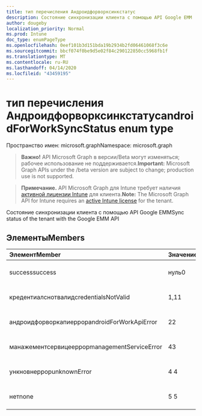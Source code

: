 ```yaml
---
title: тип перечисления Андроидфорворксинкстатус
description: Состояние синхронизации клиента с помощью API Google EMM
author: dougeby
localization_priority: Normal
ms.prod: Intune
doc_type: enumPageType
ms.openlocfilehash: 0eef101b3d151bda19b2934b2fd06461068f3c6e
ms.sourcegitcommit: bbcf074f0be9d5e02f84c290122850cc5968fb1f
ms.translationtype: MT
ms.contentlocale: ru-RU
ms.lasthandoff: 04/14/2020
ms.locfileid: "43459195"
---
```

# <a name="androidforworksyncstatus-enum-type"></a><span data-ttu-id="429c7-103">тип перечисления Андроидфорворксинкстатус</span><span class="sxs-lookup"><span data-stu-id="429c7-103">androidForWorkSyncStatus enum type</span></span>

<span data-ttu-id="429c7-104">Пространство имен: microsoft.graph</span><span class="sxs-lookup"><span data-stu-id="429c7-104">Namespace: microsoft.graph</span></span>

> <span data-ttu-id="429c7-105">**Важно!** API Microsoft Graph в версии/Beta могут изменяться; рабочее использование не поддерживается.</span><span class="sxs-lookup"><span data-stu-id="429c7-105">**Important:** Microsoft Graph APIs under the /beta version are subject to change; production use is not supported.</span></span>

> <span data-ttu-id="429c7-106">**Примечание.** API Microsoft Graph для Intune требует наличия [активной лицензии Intune](https://go.microsoft.com/fwlink/?linkid=839381) для клиента.</span><span class="sxs-lookup"><span data-stu-id="429c7-106">**Note:** The Microsoft Graph API for Intune requires an [active Intune license](https://go.microsoft.com/fwlink/?linkid=839381) for the tenant.</span></span>

<span data-ttu-id="429c7-107">Состояние синхронизации клиента с помощью API Google EMM</span><span class="sxs-lookup"><span data-stu-id="429c7-107">Sync status of the tenant with the Google EMM API</span></span>

## <a name="members"></a><span data-ttu-id="429c7-108">Элементы</span><span class="sxs-lookup"><span data-stu-id="429c7-108">Members</span></span>
|<span data-ttu-id="429c7-109">Элемент</span><span class="sxs-lookup"><span data-stu-id="429c7-109">Member</span></span>|<span data-ttu-id="429c7-110">Значение</span><span class="sxs-lookup"><span data-stu-id="429c7-110">Value</span></span>|<span data-ttu-id="429c7-111">Описание</span><span class="sxs-lookup"><span data-stu-id="429c7-111">Description</span></span>|
|:---|:---|:---|
|<span data-ttu-id="429c7-112">success</span><span class="sxs-lookup"><span data-stu-id="429c7-112">success</span></span>|<span data-ttu-id="429c7-113">нуль</span><span class="sxs-lookup"><span data-stu-id="429c7-113">0</span></span>|<span data-ttu-id="429c7-114">Пока не задокументировано.</span><span class="sxs-lookup"><span data-stu-id="429c7-114">Not yet documented</span></span>|
|<span data-ttu-id="429c7-115">кредентиалснотвалид</span><span class="sxs-lookup"><span data-stu-id="429c7-115">credentialsNotValid</span></span>|<span data-ttu-id="429c7-116">1,1</span><span class="sxs-lookup"><span data-stu-id="429c7-116">1</span></span>|<span data-ttu-id="429c7-117">Пока не задокументировано.</span><span class="sxs-lookup"><span data-stu-id="429c7-117">Not yet documented</span></span>|
|<span data-ttu-id="429c7-118">андроидфорворкапиеррор</span><span class="sxs-lookup"><span data-stu-id="429c7-118">androidForWorkApiError</span></span>|<span data-ttu-id="429c7-119">2</span><span class="sxs-lookup"><span data-stu-id="429c7-119">2</span></span>|<span data-ttu-id="429c7-120">Пока не задокументировано.</span><span class="sxs-lookup"><span data-stu-id="429c7-120">Not yet documented</span></span>|
|<span data-ttu-id="429c7-121">манажементсервицееррор</span><span class="sxs-lookup"><span data-stu-id="429c7-121">managementServiceError</span></span>|<span data-ttu-id="429c7-122">4</span><span class="sxs-lookup"><span data-stu-id="429c7-122">3</span></span>|<span data-ttu-id="429c7-123">Пока не задокументировано.</span><span class="sxs-lookup"><span data-stu-id="429c7-123">Not yet documented</span></span>|
|<span data-ttu-id="429c7-124">ункновнеррор</span><span class="sxs-lookup"><span data-stu-id="429c7-124">unknownError</span></span>|<span data-ttu-id="429c7-125">4 </span><span class="sxs-lookup"><span data-stu-id="429c7-125">4</span></span>|<span data-ttu-id="429c7-126">Пока не задокументировано.</span><span class="sxs-lookup"><span data-stu-id="429c7-126">Not yet documented</span></span>|
|<span data-ttu-id="429c7-127">нет</span><span class="sxs-lookup"><span data-stu-id="429c7-127">none</span></span>|<span data-ttu-id="429c7-128">5 </span><span class="sxs-lookup"><span data-stu-id="429c7-128">5</span></span>|<span data-ttu-id="429c7-129">Пока не задокументировано.</span><span class="sxs-lookup"><span data-stu-id="429c7-129">Not yet documented</span></span>|



